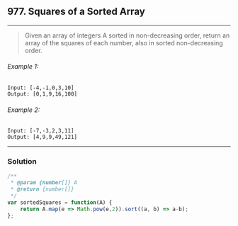 ## 977. Squares of a Sorted Array
---
> Given an array of integers A sorted in non-decreasing order, return an array of the squares of each number, also in sorted non-decreasing order.

 

###### Example 1:
```
Input: [-4,-1,0,3,10]
Output: [0,1,9,16,100]
```
###### Example 2:
```
Input: [-7,-3,2,3,11]
Output: [4,9,9,49,121]
```

---
### Solution
```js
/**
 * @param {number[]} A
 * @return {number[]}
 */
var sortedSquares = function(A) {
    return A.map(e => Math.pow(e,2)).sort((a, b) => a-b);
};
```
